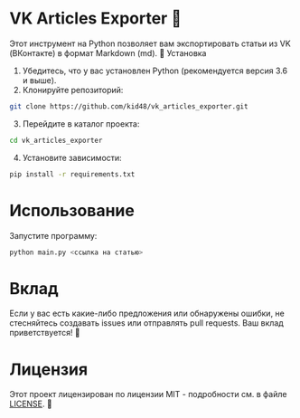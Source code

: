 # VK Articles Exporter 📰

Этот инструмент на Python позволяет вам экспортировать статьи из VK (ВКонтакте) в формат Markdown (md). 🚀
Установка

1. Убедитесь, что у вас установлен Python (рекомендуется версия 3.6 и выше). 
2. Клонируйте репозиторий:
```bash
git clone https://github.com/kid48/vk_articles_exporter.git
```
3. Перейдите в каталог проекта:
```bash
cd vk_articles_exporter
```
4. Установите зависимости:
```bash
pip install -r requirements.txt
```
# Использование

Запустите программу:
```bash
python main.py <cсылка на статью>
```
# Вклад

Если у вас есть какие-либо предложения или обнаружены ошибки, не стесняйтесь создавать issues или отправлять pull requests. Ваш вклад приветствуется! 🙌
# Лицензия

Этот проект лицензирован по лицензии MIT - подробности см. в файле [LICENSE](LICENSE). 📄